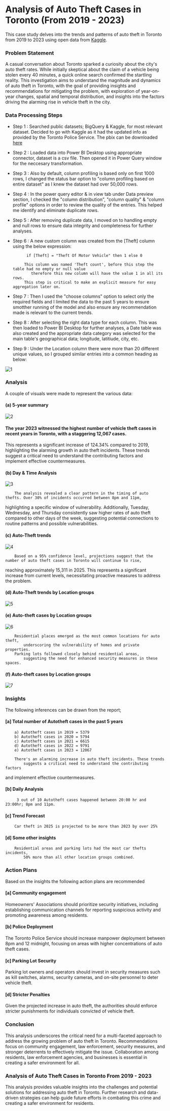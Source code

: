 # Analysis of Auto Theft Cases in Toronto (From 2019 - 2023)

This case study delves into the trends and patterns of auto theft in Toronto from 2019 to 2023 using open data from [Kaggle](https://www.kaggle.com/datasets/syedabdulshameer/auto-theft).

### Problem Statement

A casual conversation about Toronto sparked a curiosity about the city's auto theft rates. While initially skeptical about the claim of a vehicle being stolen every 40 minutes, 
a quick online search confirmed the startling reality. This investigation aims to understand the magnitude and dynamics of auto theft in Toronto, with the goal of providing insights and 
recommendations for mitigating the problem, with exploration of 
year-on-year changes, spatial and temporal distribution, and insights into the factors driving the alarming rise in vehicle theft in the city.

### Data Processing Steps 

- Step 1 : Searched public datasets; BigQuery & Kaggle, for most relevant dataset. Decided to go with Kaggle as it had the updated info as provided by the Toronto Police Service. The pbix can be downloaded [here](https://1drv.ms/u/c/9283b4fb94f10f25/EeS8W0K0KmJIh5p_QG8g2-cBxFyoWXxWawGzdX3Jhcp7wQ?e=qHnws4)
- Step 2 : Loaded data into Power BI Desktop using appropriate connector, dataset is a csv file. Then opened it in Power Query window for the neccesary transformation.
- Step 3 : Also by default, column profiling is based only on first 1000 rows, I changed the status bar option to "column profiling based on entire dataset" as I knew the dataset had over 50,000 rows.
- Step 4 : In the power query editor & in view tab under Data preview section, I checked the "column distribution", "column quality" & "column profile" options in order to review the quality of the entries. 
This helped me identify and eliminate duplicate rows.
- Step 5 : After removing duplicate data, I moved on to handling empty and null rows to ensure data integrity and completeness for further analyses.
- Step 6 : A new custom column was created from the [Theft] column using the below expression:

            if [Theft] = "Theft Of Motor Vehicle" then 1 else 0
                    
           This column was named 'Theft count', before this step the table had no empty or null value 
              therefore this new column will have the value 1 in all its rows. 
           This step is critical to make an explicit measure for easy aggregation later on.

- Step 7 : Then I used the "choose columns" option to select only the required fields and I limited the data to the past 5 years to ensure smotther running of the model and also ensure any 
recommendation made is relevant to the current trends. 
- Step 8 : After selecting the right data type for each column. This was then loaded to Power BI Desktop for further analyses, a Date table was also created and the appropriate data category was selected 
for the main table's geographical data; longitude, latitiude, city, etc. 
- Step 9 : Under the Location column there were more than 20 different unique values, so I grouped similar entries into a common heading as below:

![1](https://github.com/user-attachments/assets/3cafccfd-084b-4ea6-a4ac-a9638d94c556)
 

### Analysis 
A couple of visuals were made to represent the various data:

#### (a) 5-year summary 

  ![2](https://github.com/user-attachments/assets/08dd378f-4ba7-4f26-a135-5db4eb27fc9a)

#### The year 2023 witnessed the highest number of vehicle theft cases in recent years in Toronto, with a staggering 12,067 cases. 
This represents a significant increase of 124.34% compared to 2019, highlighting the alarming growth in auto theft incidents. 
These trends suggest a critical need to understand the contributing factors and implement effective countermeasures.


#### (b) Day & Time Analysis
  ![3](https://github.com/user-attachments/assets/dba9c496-28fe-4ddb-b490-1830aafccf47)

        The analysis revealed a clear pattern in the timing of auto thefts. Over 30% of incidents occurred between 8pm and 11pm, 
highlighting a specific window of vulnerability. Additionally, Tuesday, Wednesday, and Thursday consistently saw higher rates of auto theft 
compared to other days of the week, suggesting potential connections to routine patterns 
and possible vulnerabilities.
 
  
#### (c) Auto-Theft trends
![4](https://github.com/user-attachments/assets/d33c7cbe-6e96-4cc6-b55d-e156af3b1d78)

        Based on a 95% confidence level, projections suggest that the number of auto theft cases in Toronto will continue to rise, 
reaching approximately 15,311 in 2025. This represents a significant increase from current levels, necessitating proactive measures to address the problem.


#### (d) Auto-Theft trends by Location groups

![5](https://github.com/user-attachments/assets/a3e27992-aa4a-44e4-a0fd-0bfc74091701)
  
#### (e) Auto-theft cases by Location groups

![6](https://github.com/user-attachments/assets/7b706001-a609-46c4-9743-36dd61ff2334)

        Residential places emerged as the most common locations for auto theft, 
            underscoring the vulnerability of homes and private properties.
        Parking lots followed closely behind residential areas, 
            suggesting the need for enhanced security measures in these spaces.


#### (f) Auto-theft cases by Location groups

![7](https://github.com/user-attachments/assets/9b14cfdd-40ed-4470-ab2c-fb3ed63fec8f)
  


### Insights
The following inferences can be drawn from the report;

#### [a] Total number of Autotheft cases in the past 5 years
        a) Autotheft cases in 2019 = 5379
        b) Autotheft cases in 2020 = 5794
        c) Autotheft cases in 2021 = 6615
        d) Autotheft cases in 2022 = 9791
        e) Autotheft cases in 2023 = 12067 
        
        There's an alarming increase in auto theft incidents. These trends 
            suggests a critical need to understand the contributing factors 
and implement effective countermeasures.

#### [b] Daily Analysis 
  
         3 out of 10 Autotheft cases happened between 20:00 hr and 23:00hr; 8pm and 11pm.

#### [c] Trend Forecast
  
        Car theft in 2025 is projected to be more than 2023 by over 25% 

#### [d] Some other insights
        Residential areas and parking lots had the most car thefts incidents, 
            50% more than all other location groups combined.


### Action Plans
Based on the insights the following action plans are recommended

#### [a] Community engagement
Homeowners' Associations should prioritize security initiatives, including establishing communication channels for reporting suspicious activity 
and promoting awareness among residents.

#### [b] Police Deployment
The Toronto Police Service should increase manpower deployment between 8pm and 12 midnight, focusing on areas with higher concentrations of auto theft cases.

#### [c] Parking Lot Security
Parking lot owners and operators should invest in security measures such as kill switches, alarms, security cameras, and on-site personnel to deter vehicle theft.

#### [d] Stricter Penalties
Given the projected increase in auto theft, the authorities should enforce stricter punishments for individuals convicted of vehicle theft.


### Conclusion
This analysis underscores the critical need for a multi-faceted approach to address the growing problem of auto theft in Toronto. 
Recommendations focus on community engagement, law enforcement, security measures, and stronger deterrents to effectively mitigate the issue. 
Collaboration among residents, law enforcement agencies, and businesses is essential in creating a safer environment for all.


### Analysis of Auto Theft Cases in Toronto From 2019 - 2023
This analysis provides valuable insights into the challenges and potential solutions for addressing auto theft in Toronto. 
Further research and data-driven strategies can help guide future efforts in combating this crime and creating a safer environment for residents.


